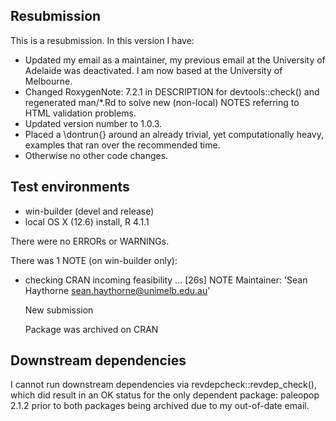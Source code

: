 ## Resubmission
This is a resubmission. In this version I have:
* Updated my email as a maintainer, my previous email at the University of 
  Adelaide was deactivated. I am now based at the University of Melbourne.
* Changed RoxygenNote: 7.2.1 in DESCRIPTION for devtools::check() and
  regenerated man/*.Rd to solve new (non-local) NOTES referring to HTML
  validation problems.
* Updated version number to 1.0.3.
* Placed a \dontrun{} around an already trivial, yet computationally heavy,
  examples that ran over the recommended time.
* Otherwise no other code changes.

## Test environments
* win-builder (devel and release)
* local OS X (12.6) install, R 4.1.1

There were no ERRORs or WARNINGs.

There was 1 NOTE (on win-builder only):

* checking CRAN incoming feasibility ... [26s] NOTE
  Maintainer: 'Sean Haythorne <sean.haythorne@unimelb.edu.au>'

  New submission

  Package was archived on CRAN

## Downstream dependencies

I cannot run downstream dependencies via revdepcheck::revdep_check(), which
did result in an OK status for the only dependent package: paleopop 2.1.2 
prior to both packages being archived due to my out-of-date email.

